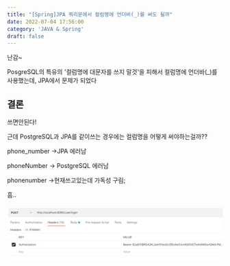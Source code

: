 ```yaml
---
title: "[Spring]JPA 쿼리문에서 컬럼명에 언더바(_)를 써도 될까"
date: 2022-07-04 17:56:00
category: 'JAVA & Spring'
draft: false
---
```


난감~

PosgreSQL의 특유의 '컬럼명에 대문자를 쓰지 말것'을 피해서 컬럼명에 언더바(_)를 사용했는데, JPA에서 문제가 되었다

## 결론

쓰면안된다!

근데 PostgreSQL과 JPA를 같이쓰는 경우에는 컬럼명을 어떻게 써야하는걸까??

phone_number ->JPA 에러남

phoneNumber -> PostgreSQL 에러남

phonenumber ->현재쓰고있는데 가독성 구림;

흠..





![220628_02.PNG](.\images\220628_02.PNG)
